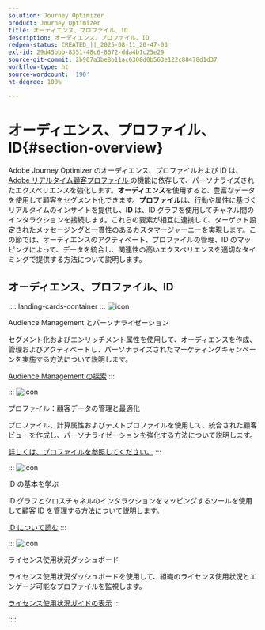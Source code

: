 ```yaml
---
solution: Journey Optimizer
product: Journey Optimizer
title: オーディエンス、プロファイル、ID
description: オーディエンス、プロファイル、ID
redpen-status: CREATED_||_2025-08-11_20-47-03
exl-id: 29d45bbb-8351-48c6-8672-dda4b1c25e29
source-git-commit: 2b907a3be8b11ac6308d0b563e122c88478d1d37
workflow-type: ht
source-wordcount: '190'
ht-degree: 100%

---
```


# オーディエンス、プロファイル、ID{#section-overview}

Adobe Journey Optimizer のオーディエンス、プロファイルおよび ID は、[Adobe リアルタイム顧客プロファイル ](https://experienceleague.adobe.com/ja/docs/experience-platform/profile/home)の機能に依存して、パーソナライズされたエクスペリエンスを強化します。**オーディエンス**&#x200B;を使用すると、豊富なデータを使用して顧客をセグメント化できます。**プロファイル**&#x200B;は、行動や属性に基づくリアルタイムのインサイトを提供し、**ID** は、ID グラフを使用してチャネル間のインタラクションを接続します。これらの要素が相互に連携して、ターゲット設定されたメッセージングと一貫性のあるカスタマージャーニーを実現します。この節では、オーディエンスのアクティベート、プロファイルの管理、ID のマッピングによって、データを統合し、関連性の高いエクスペリエンスを適切なタイミングで提供する方法について説明します。

## オーディエンス、プロファイル、ID

:::: landing-cards-container
:::
![icon](https://cdn.experienceleague.adobe.com/icons/bullseye.svg)

Audience Management とパーソナライゼーション

セグメント化およびエンリッチメント属性を使用して、オーディエンスを作成、管理およびアクティベートし、パーソナライズされたマーケティングキャンペーンを実施する方法について説明します。

[Audience Management の探索](audiences-landing-page.md)
:::

:::
![icon](https://cdn.experienceleague.adobe.com/icons/user-circle.svg?lang=ja)

プロファイル：顧客データの管理と最適化

プロファイル、計算属性およびテストプロファイルを使用して、統合された顧客ビューを作成し、パーソナライゼーションを強化する方法について説明します。

[詳しくは、プロファイルを参照してください。](profiles-landing-page.md)
:::

:::
![icon](https://cdn.experienceleague.adobe.com/icons/fingerprint.svg?lang=ja)

ID の基本を学ぶ

ID グラフとクロスチャネルのインタラクションをマッピングするツールを使用して顧客 ID を管理する方法について説明します。

[ID について読む](../using/audience/get-started-identity.md)
:::

:::
![icon](https://cdn.experienceleague.adobe.com/icons/chart-line.svg?lang=ja)

ライセンス使用状況ダッシュボード

ライセンス使用状況ダッシュボードを使用して、組織のライセンス使用状況とエンゲージ可能なプロファイルを監視します。

[ライセンス使用状況ガイドの表示](../using/audience/license-usage.md)
:::

::::
